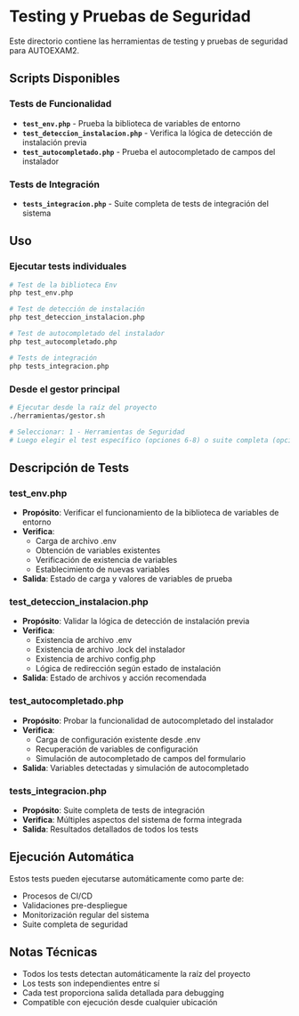 # Testing y Pruebas de Seguridad

Este directorio contiene las herramientas de testing y pruebas de seguridad para AUTOEXAM2.

## Scripts Disponibles

### Tests de Funcionalidad
- **`test_env.php`** - Prueba la biblioteca de variables de entorno
- **`test_deteccion_instalacion.php`** - Verifica la lógica de detección de instalación previa
- **`test_autocompletado.php`** - Prueba el autocompletado de campos del instalador

### Tests de Integración
- **`tests_integracion.php`** - Suite completa de tests de integración del sistema

## Uso

### Ejecutar tests individuales
```bash
# Test de la biblioteca Env
php test_env.php

# Test de detección de instalación
php test_deteccion_instalacion.php

# Test de autocompletado del instalador
php test_autocompletado.php

# Tests de integración
php tests_integracion.php
```

### Desde el gestor principal
```bash
# Ejecutar desde la raíz del proyecto
./herramientas/gestor.sh

# Seleccionar: 1 - Herramientas de Seguridad
# Luego elegir el test específico (opciones 6-8) o suite completa (opción 9)
```

## Descripción de Tests

### test_env.php
- **Propósito**: Verificar el funcionamiento de la biblioteca de variables de entorno
- **Verifica**:
  - Carga de archivo .env
  - Obtención de variables existentes
  - Verificación de existencia de variables
  - Establecimiento de nuevas variables
- **Salida**: Estado de carga y valores de variables de prueba

### test_deteccion_instalacion.php
- **Propósito**: Validar la lógica de detección de instalación previa
- **Verifica**:
  - Existencia de archivo .env
  - Existencia de archivo .lock del instalador
  - Existencia de archivo config.php
  - Lógica de redirección según estado de instalación
- **Salida**: Estado de archivos y acción recomendada

### test_autocompletado.php
- **Propósito**: Probar la funcionalidad de autocompletado del instalador
- **Verifica**:
  - Carga de configuración existente desde .env
  - Recuperación de variables de configuración
  - Simulación de autocompletado de campos del formulario
- **Salida**: Variables detectadas y simulación de autocompletado

### tests_integracion.php
- **Propósito**: Suite completa de tests de integración
- **Verifica**: Múltiples aspectos del sistema de forma integrada
- **Salida**: Resultados detallados de todos los tests

## Ejecución Automática

Estos tests pueden ejecutarse automáticamente como parte de:
- Procesos de CI/CD
- Validaciones pre-despliegue
- Monitorización regular del sistema
- Suite completa de seguridad

## Notas Técnicas

- Todos los tests detectan automáticamente la raíz del proyecto
- Los tests son independientes entre sí
- Cada test proporciona salida detallada para debugging
- Compatible con ejecución desde cualquier ubicación
